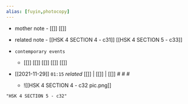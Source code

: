 ```yaml
---
alias: [fuyin,photocopy]
---
```

- mother note - [[]] [[]]
- related note - [[HSK 4 SECTION 4 - c31]] [[HSK 4 SECTION 5 - c33]]
- `contemporary events`
	- [[]] [[]] [[]] [[]] [[]]

- [[2021-11-29]]  `01:15` _related_ [[]] | [[]] | [[]] # # #
	- ![[HSK 4 SECTION 4 - c32 pic.png]]

```query
"HSK 4 SECTION 5 - c32"
```